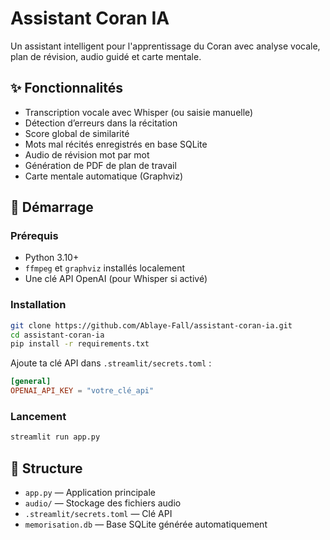 # Assistant Coran IA

Un assistant intelligent pour l'apprentissage du Coran avec analyse vocale, plan de révision, audio guidé et carte mentale.

## ✨ Fonctionnalités

- Transcription vocale avec Whisper (ou saisie manuelle)
- Détection d’erreurs dans la récitation
- Score global de similarité
- Mots mal récités enregistrés en base SQLite
- Audio de révision mot par mot
- Génération de PDF de plan de travail
- Carte mentale automatique (Graphviz)

## 🚀 Démarrage

### Prérequis

- Python 3.10+
- `ffmpeg` et `graphviz` installés localement
- Une clé API OpenAI (pour Whisper si activé)

### Installation

```bash
git clone https://github.com/Ablaye-Fall/assistant-coran-ia.git
cd assistant-coran-ia
pip install -r requirements.txt
```

Ajoute ta clé API dans `.streamlit/secrets.toml` :

```toml
[general]
OPENAI_API_KEY = "votre_clé_api"
```

### Lancement

```bash
streamlit run app.py
```

## 📁 Structure

- `app.py` — Application principale
- `audio/` — Stockage des fichiers audio
- `.streamlit/secrets.toml` — Clé API
- `memorisation.db` — Base SQLite générée automatiquement
